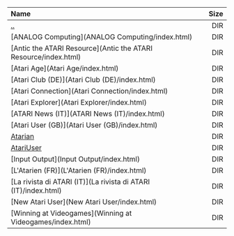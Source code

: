 |Name|Size|
|:---|---:|
|[..](../index.html)|DIR|
|[ANALOG Computing](ANALOG Computing/index.html)|DIR|
|[Antic the ATARI Resource](Antic the ATARI Resource/index.html)|DIR|
|[Atari Age](Atari Age/index.html)|DIR|
|[Atari Club (DE)](Atari Club (DE)/index.html)|DIR|
|[Atari Connection](Atari Connection/index.html)|DIR|
|[Atari Explorer](Atari Explorer/index.html)|DIR|
|[ATARI News (IT)](ATARI News (IT)/index.html)|DIR|
|[Atari User (GB)](Atari User (GB)/index.html)|DIR|
|[Atarian](Atarian/index.html)|DIR|
|[AtariUser](AtariUser/index.html)|DIR|
|[Input Output](Input Output/index.html)|DIR|
|[L'Atarien (FR)](L'Atarien (FR)/index.html)|DIR|
|[La rivista di ATARI (IT)](La rivista di ATARI (IT)/index.html)|DIR|
|[New Atari User](New Atari User/index.html)|DIR|
|[Winning at Videogames](Winning at Videogames/index.html)|DIR|
